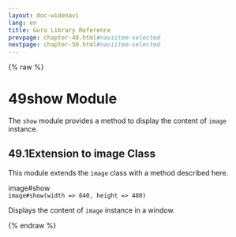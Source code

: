 ```yaml
---
layout: doc-widenavi
lang: en
title: Gura Library Reference
prevpage: chapter-48.html#naviitem-selected
nextpage: chapter-50.html#naviitem-selected
---
```

{% raw %}
<h1><span class="caption-index-1">49</span>show Module</h1>
<p>
The <code class="highlighter-rouge">show</code> module provides a method to display the content of <code class="highlighter-rouge">image</code> instance.
</p>
<h2><span class="caption-index-2">49.1</span><a name="anchor-49-1"></a>Extension to image Class</h2>
<p>
This module extends the <code class="highlighter-rouge">image</code> class with a method described here.
</p>
<div class="h5">image#show</div>
<div class="mb-2"><i class="fas fa-caret-right mr-2"></i><code>image#show(width =&gt; 640, height =&gt; 480)</code></div>
<p>
Displays the content of <code class="highlighter-rouge">image</code> instance in a window.
</p>
{% endraw %}
